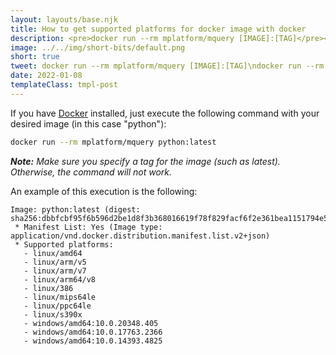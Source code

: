 ```yaml
---
layout: layouts/base.njk
title: How to get supported platforms for docker image with docker
description: <pre>docker run --rm mplatform/mquery [IMAGE]:[TAG]</pre><pre>docker run --rm mplatform/mquery python:latest</pre>
image: ../../img/short-bits/default.png
short: true
tweet: docker run --rm mplatform/mquery [IMAGE]:[TAG]\ndocker run --rm mplatform/mquery python:latest
date: 2022-01-08
templateClass: tmpl-post
---
```


If you have [Docker](https://docs.docker.com/get-docker/) installed, just execute the following command with your desired image (in this case "python"):

```bash
docker run --rm mplatform/mquery python:latest
```

***Note:** Make sure you specify a tag for the image (such as latest). Otherwise, the command will not work.*

An example of this execution is the following:

```text
Image: python:latest (digest: sha256:dbbfcbf95f6b596d2be1d8f3b368016619f78f829facf6f2e361bea1151794e5)
 * Manifest List: Yes (Image type: application/vnd.docker.distribution.manifest.list.v2+json)
 * Supported platforms:
   - linux/amd64
   - linux/arm/v5
   - linux/arm/v7
   - linux/arm64/v8
   - linux/386
   - linux/mips64le
   - linux/ppc64le
   - linux/s390x
   - windows/amd64:10.0.20348.405
   - windows/amd64:10.0.17763.2366
   - windows/amd64:10.0.14393.4825
```